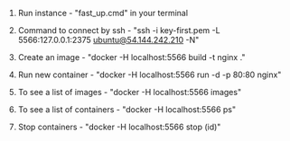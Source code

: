1. Run instance - 
"fast_up.cmd" in your terminal

2. Command to connect by ssh - 
"ssh -i key-first.pem -L 5566:127.0.0.1:2375 ubuntu@54.144.242.210 -N"

3. Create an image -
"docker -H localhost:5566 build -t nginx ."

4. Run new container -
"docker -H localhost:5566 run -d -p 80:80 nginx"

5. To see a list of images -
"docker -H localhost:5566 images"

6. To see a list of containers -
"docker -H localhost:5566 ps"

7. Stop containers -
"docker -H localhost:5566 stop (id)"
